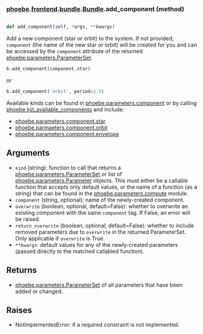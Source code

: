 ### [phoebe](phoebe.md).[frontend](phoebe.frontend.md).[bundle](phoebe.frontend.bundle.md).[Bundle](phoebe.frontend.bundle.Bundle.md).add_component (method)


```py

def add_component(self, *args, **kwargs)

```



Add a new component (star or orbit) to the system.  If not provided,
`component` (the name of the new star or orbit) will be created for
you and can be accessed by the `component` attribute of the returned
[phoebe.parameters.ParameterSet](phoebe.parameters.ParameterSet.md).

```py
b.add_component(component.star)
```

or

```py
b.add_component('orbit', period=2.5)
```

Available kinds can be found in [phoebe.parameters.component](phoebe.parameters.component.md) or by calling
[phoebe.list_available_components](phoebe.list_available_components.md) and include:
* [phoebe.parameters.component.star](phoebe.parameters.component.star.md)
* [phoebe.parmaeters.component.orbit](phoebe.parmaeters.component.orbit.md)
* [phoebe.parameters.component.envelope](phoebe.parameters.component.envelope.md)

Arguments
----------
* `kind` (string): function to call that returns a
     [phoebe.parameters.ParameterSet](phoebe.parameters.ParameterSet.md) or list of
     [phoebe.parameters.Parameter](phoebe.parameters.Parameter.md) objects.  This must either be a
     callable function that accepts only default values, or the name
     of a function (as a string) that can be found in the
     [phoebe.parameters.compute](phoebe.parameters.compute.md) module.
* `component` (string, optional): name of the newly-created component.
* `overwrite` (boolean, optional, default=False): whether to overwrite
    an existing component with the same `component` tag.  If False,
    an error will be raised.
* `return_overwrite` (boolean, optional, default=False): whether to include
    removed parameters due to `overwrite` in the returned ParameterSet.
    Only applicable if `overwrite` is True.
* `**kwargs`: default values for any of the newly-created parameters
    (passed directly to the matched callabled function).

Returns
---------
* [phoebe.parameters.ParameterSet](phoebe.parameters.ParameterSet.md) of all parameters that have been added
    or changed.

Raises
----------
* NotImplementedError: if a required constraint is not implemented.

